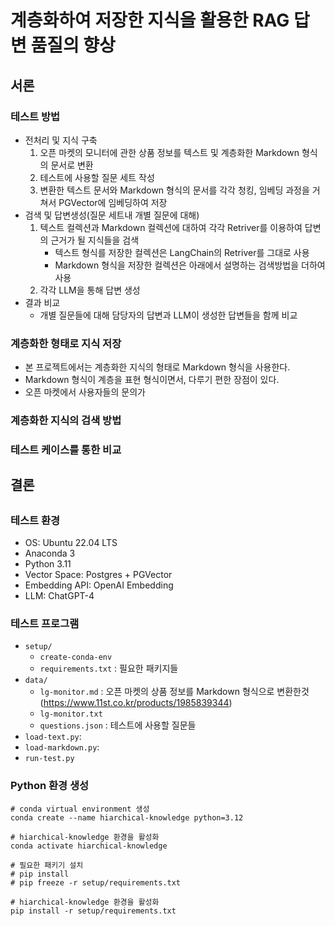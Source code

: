 # 계층화하여 저장한 지식을 활용한 RAG 답변 품질의 향상

## 서론


### 테스트 방법
* 전처리 및 지식 구축
    1. 오픈 마켓의 모니터에 관한 상품 정보를 텍스트 및 계층화한 Markdown 형식의 문서로 변환
    1. 테스트에 사용할 질문 세트 작성
    1. 변환한 텍스트 문서와 Markdown 형식의 문서를 각각  청킹, 임베딩 과정을 거쳐서 PGVector에 임베딩하여 저장
* 검색 및 답변생성(질문 세트내 개별 질문에 대해)
    1. 텍스트 컬렉션과 Markdown 컬렉션에 대하여 각각 Retriver를 이용하여 답변의 근거가 될 지식들을 검색
        * 텍스트 형식를 저장한 컬렉션은 LangChain의 Retriver를 그대로 사용
        * Markdown 형식을 저장한 컬렉션은 아래에서 설명하는 검색방법을 더하여 사용
    1. 각각 LLM을 통해 답변 생성
* 결과 비교
    * 개별 질문들에 대해 담당자의 답변과 LLM이 생성한 답변들을 함께 비교

### 계층화한 형태로 지식 저장
* 본 프로젝트에서는 계층화한 지식의 형태로 Markdown 형식을 사용한다.
* Markdown 형식이 계층을 표현 형식이면서, 다루기 편한 장점이 있다.
* 오픈 마켓에서 사용자들의 문의가 
### 계층화한 지식의 검색 방법

### 테스트 케이스를 통한 비교

## 결론


## 
### 테스트 환경
* OS: Ubuntu 22.04 LTS
* Anaconda 3
* Python 3.11
* Vector Space: Postgres + PGVector
* Embedding API: OpenAI Embedding
* LLM: ChatGPT-4

### 테스트 프로그램
* `setup/`
    * `create-conda-env`
    * `requirements.txt` : 필요한 패키지들
* `data/`
    * `lg-monitor.md` : 오픈 마켓의 상품 정보를 Markdown 형식으로 변환한것(https://www.11st.co.kr/products/1985839344)
    * `lg-monitor.txt`
    * `questions.json` : 테스트에 사용할 질문들
* `load-text.py`: 
* `load-markdown.py`: 
* `run-test.py` 

### Python 환경 생성
```
# conda virtual environment 생성
conda create --name hiarchical-knowledge python=3.12 

# hiarchical-knowledge 환경을 활성화
conda activate hiarchical-knowledge

# 필요한 패키기 설치
# pip install 
# pip freeze -r setup/requirements.txt

# hiarchical-knowledge 환경을 활성화
pip install -r setup/requirements.txt

```
